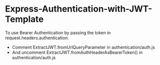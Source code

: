 # Express-Authentication-with-JWT-Template

To use Bearer Authentication by passing the token in request.headers.authentication:
- Comment ExtractJWT.fromUrlQueryParameter in authentication/auth.js
- And uncomment ExtractJWT.fromAuthHeaderAsBearerToken() in authentication/auth.js
